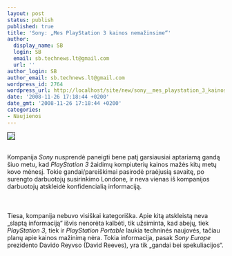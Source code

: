 ```yaml
---
layout: post
status: publish
published: true
title: 'Sony: „Mes PlayStation 3 kainos nemažinsime“'
author:
  display_name: SB
  login: SB
  email: sb.technews.lt@gmail.com
  url: ''
author_login: SB
author_email: sb.technews.lt@gmail.com
wordpress_id: 2764
wordpress_url: http://localhost/site/new/sony__mes_playstation_3_kainos_nemazinsime_/
date: '2008-11-26 17:18:44 +0200'
date_gmt: '2008-11-26 17:18:44 +0200'
categories:
- Naujienos
---
```

<div class="imgright"><img src="http://tbn1.google.com/images?q=tbn:ih5JDMV0gwyEaM:http://fidgit.com/playstation-3.jpg" border="1"></div>
<p><br>Kompanija <i>Sony</i> nusprendė paneigti bene patį garsiausiai aptariamą gandą šiuo metu, kad <i>PlayStation 3</i> žaidimų kompiuterių kainos mažės kitų metų kovo mėnesį. Tokie gandai/pareiškimai pasirodė praėjusią savaitę, po surengto darbuotojų susirinkimo Londone, ir neva vienas iš kompanijos darbuotojų atskleidė konfidencialią informaciją.<br />
<br><br />
<br>Tiesa, kompanija nebuvo visiškai kategoriška. Apie kitą atskleistą neva „slaptą informaciją“ išvis nenorėta kalbėti, tik užsiminta, kad abejų, tiek <i>PlayStation 3</i>, tiek ir <i>PlayStation Portable</i> laukia techninės naujovės, tačiau planų apie kainos mažinimą nėra. Tokia informacija, pasak <i>Sony Europe</i> prezidento Davido Reyvso (David Reeves), yra tik „gandai bei spekuliacijos“.<br />
<br><br />
<br><br />
<br></p>
